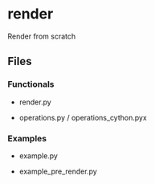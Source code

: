 # render
Render from scratch

## Files

### Functionals

- render.py

- operations.py / operations_cython.pyx

### Examples

- example.py

- example_pre_render.py

